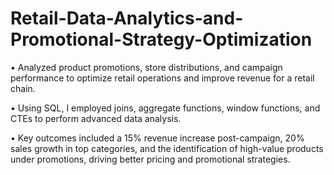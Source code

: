 # Retail-Data-Analytics-and-Promotional-Strategy-Optimization
•	Analyzed product promotions, store distributions, and campaign performance to optimize retail operations and improve revenue for a retail chain. 

•	Using SQL, I employed joins, aggregate functions, window functions, and CTEs to perform advanced data analysis. 

•	Key outcomes included a 15% revenue increase post-campaign, 20% sales growth in top categories, and the identification of high-value products 
    under promotions, driving better pricing and promotional strategies.
